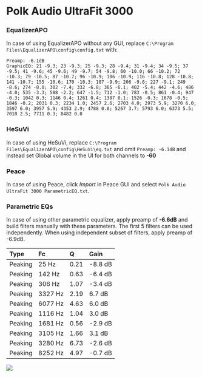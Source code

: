 # Polk Audio UltraFit 3000

### EqualizerAPO
In case of using EqualizerAPO without any GUI, replace `C:\Program Files\EqualizerAPO\config\config.txt`
with:
```
Preamp: -6.1dB
GraphicEQ: 21 -9.3; 23 -9.3; 25 -9.3; 28 -9.4; 31 -9.4; 34 -9.5; 37 -9.5; 41 -9.6; 45 -9.6; 49 -9.7; 54 -9.8; 60 -10.0; 66 -10.2; 72 -10.3; 79 -10.5; 87 -10.7; 96 -10.9; 106 -10.9; 116 -10.8; 128 -10.8; 141 -10.7; 155 -10.6; 170 -10.3; 187 -9.9; 206 -9.6; 227 -9.1; 249 -8.6; 274 -8.0; 302 -7.4; 332 -6.8; 365 -6.1; 402 -5.4; 442 -4.6; 486 -4.0; 535 -3.3; 588 -2.2; 647 -1.5; 712 -1.0; 783 -0.5; 861 -0.4; 947 -0.3; 1042 0.3; 1146 0.4; 1261 0.4; 1387 0.1; 1526 -0.3; 1678 -0.5; 1846 -0.2; 2031 0.3; 2234 1.0; 2457 2.6; 2703 4.0; 2973 5.9; 3270 6.0; 3597 6.0; 3957 5.9; 4353 2.9; 4788 0.8; 5267 3.7; 5793 6.0; 6373 5.5; 7010 2.5; 7711 0.3; 8482 0.0
```

### HeSuVi
In case of using HeSuVi, replace `C:\Program Files\EqualizerAPO\config\HeSuVi\eq.txt` and omit `Preamp:
-6.1dB` and instead set Global volume in the UI for both channels to **-60**

### Peace
In case of using Peace, click *Import* in Peace GUI and select `Polk Audio UltraFit 3000 ParametricEQ.txt`.

### Parametric EQs
In case of using other parametric equalizer, apply preamp of **-6.6dB** and build filters manually
with these parameters. The first 5 filters can be used independently.
When using independent subset of filters, apply preamp of -6.9dB.

| Type    | Fc      |    Q | Gain    |
|:--------|:--------|:-----|:--------|
| Peaking | 25 Hz   | 0.21 | -8.8 dB |
| Peaking | 142 Hz  | 0.63 | -6.4 dB |
| Peaking | 306 Hz  | 1.07 | -3.4 dB |
| Peaking | 3327 Hz | 2.19 | 6.7 dB  |
| Peaking | 6077 Hz | 4.63 | 6.0 dB  |
| Peaking | 1116 Hz | 1.04 | 3.0 dB  |
| Peaking | 1681 Hz | 0.56 | -2.9 dB |
| Peaking | 3105 Hz | 1.66 | 3.1 dB  |
| Peaking | 3280 Hz | 6.73 | -2.6 dB |
| Peaking | 8252 Hz | 4.97 | -0.7 dB |

![](https://raw.githubusercontent.com/jaakkopasanen/AutoEq/master/results/innerfidelity/sbaf-serious/Polk%20Audio%20UltraFit%203000/Polk%20Audio%20UltraFit%203000.png)
